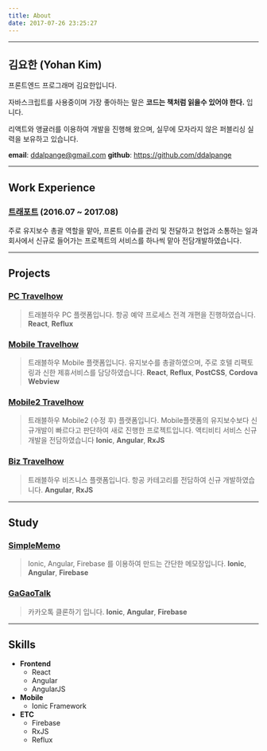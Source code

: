 ```yaml
---
title: About
date: 2017-07-26 23:25:27
---
```


---

## 김요한 (Yohan Kim)

프론트엔드 프로그래머 김요한입니다.

자바스크립트를 사용중이며 가장 좋아하는 말은 **코드는 책처럼 읽을수 있어야 한다.** 입니다.

리액트와 앵귤러를 이용하여 개발을 진행해 왔으며, 실무에 모자라지 않은 퍼블리싱 실력을 보유하고 있습니다.

**email**: ddalpange@gmail.com
**github**: https://github.com/ddalpange

---

## Work Experience
### [트래포트](https://m.travelhow.com) (2016.07 ~ 2017.08)
주로 유지보수 총괄 역할을 맡아, 프론트 이슈를 관리 및 전달하고 현업과 소통하는 일과<br/>
회사에서 신규로 들어가는 프로젝트의 서비스를 하나씩 맡아 전담개발하였습니다. 

---

## Projects
### [PC Travelhow](https://www.travelhow.com)
> 트래블하우 PC 플랫폼입니다. 항공 예약 프로세스 전격 개편을 진행하였습니다. 
**React**, **Reflux**

### [Mobile Travelhow](https://m.travelhow.com)
> 트래블하우 Mobile 플랫폼입니다. 유지보수를 총괄하였으며, 주로 호텔 리팩토링과 신한 제휴서비스를 담당하였습니다.
**React**, **Reflux**, **PostCSS**, **Cordova Webview**

### [Mobile2 Travelhow](https://mm.travelhow.com)
> 트래블하우 Mobile2 (수정 후) 플랫폼입니다. Mobile플랫폼의 유지보수보다 신규개발이 빠르다고 판단하여 새로 진행한 프로젝트입니다. 액티비티 서비스 신규개발을 전담하였습니다
**Ionic**, **Angular**, **RxJS**

### [Biz Travelhow](https://biz.travelhow.biz)
> 트래블하우 비즈니스 플랫폼입니다. 항공 카테고리를 전담하여 신규 개발하였습니다.
**Angular**, **RxJS**

---

## Study
### [SimpleMemo](https://github.com/ddalpange/simple-memo)
> Ionic, Angular, Firebase 를 이용하여 만드는 간단한 메모장입니다.
**Ionic**, **Angular**, **Firebase**

### [GaGaoTalk](https://github.com/ddalpange/gagaotalk)
> 카카오톡 클론하기 입니다.
**Ionic**, **Angular**, **Firebase**


---

## Skills
* **Frontend**
    * React
    * Angular
    * AngularJS
* **Mobile**
    * Ionic Framework
* **ETC**
    * Firebase
    * RxJS
    * Reflux